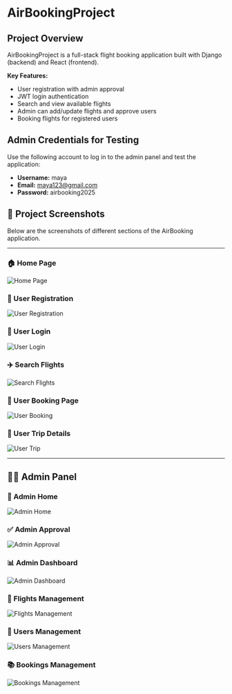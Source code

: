 # AirBookingProject

## Project Overview
AirBookingProject is a full-stack flight booking application built with Django (backend) and React (frontend).  

**Key Features:**
- User registration with admin approval
- JWT login authentication
- Search and view available flights
- Admin can add/update flights and approve users
- Booking flights for registered users



## Admin Credentials for Testing

Use the following account to log in to the admin panel and test the application:

- **Username:** maya
- **Email:** maya123@gmail.com
- **Password:** airbooking2025


## 📸 Project Screenshots

Below are the screenshots of different sections of the AirBooking application.

---

### 🏠 Home Page
![Home Page](images/screenshot-home.png)

### 📝 User Registration
![User Registration](images/screenshot-register.png)

### 🔐 User Login
![User Login](images/screenshot-user%20login.png)

### ✈️ Search Flights
![Search Flights](images/screenshot-search.png)

### 🧾 User Booking Page
![User Booking](images/screenshot-user%20booking.png)

### 🧳 User Trip Details
![User Trip](images/screenshot-user%20trip.png)

---

## 🧑‍💼 Admin Panel

### 🏡 Admin Home
![Admin Home](images/screenshot-admin%20home.png)

### ✅ Admin Approval
![Admin Approval](images/screenshot-admin%20approval.png)

### 📊 Admin Dashboard
![Admin Dashboard](images/screenshot-admin%20dashboard.png)

### 🛫 Flights Management
![Flights Management](images/screenshot-flights.png)

### 👥 Users Management
![Users Management](images/screenshot-users.png)

### 📚 Bookings Management
![Bookings Management](images/screenshot-bookings.png)


